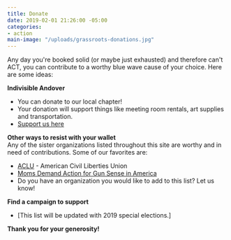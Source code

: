 ```yaml
---
title: Donate
date: 2019-02-01 21:26:00 -05:00
categories:
- action
main-image: "/uploads/grassroots-donations.jpg"
---
```


Any day you're booked solid (or maybe just exhausted) and therefore can't ACT, you can contribute to a worthy blue wave cause of your choice. Here are some ideas:

**Indivisible Andover**
* You can donate to our local chapter!
* Your donation will support things like meeting room rentals, art supplies and transportation.
* [Support us here](https://bit.ly/2zH0N24)

**Other ways to resist with your wallet**<BR>
Any of the sister organizations listed throughout this site are worthy and in need of contributions. Some of our favorites are: 
* [ACLU](https://bit.ly/2TuvgI8) - American Civil Liberties Union
* [Moms Demand Action for Gun Sense in America](https://bit.ly/2j4poI3)
* Do you have an organization you would like to add to this list? Let us know!

**Find a campaign to support**
* [This list will be updated with 2019 special elections.]

**Thank you for your generosity!**